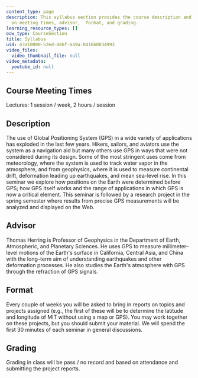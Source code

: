 ```yaml
---
content_type: page
description: This syllabus section provides the course description and information
  on meeting times, advisor,  format, and grading.
learning_resource_types: []
ocw_type: CourseSection
title: Syllabus
uid: 43a10000-52ed-debf-aa9a-0416b0834993
video_files:
  video_thumbnail_file: null
video_metadata:
  youtube_id: null
---
```


Course Meeting Times
--------------------

Lectures: 1 session / week, 2 hours / session

Description
-----------

The use of Global Positioning System (GPS) in a wide variety of applications has exploded in the last few years. Hikers, sailors, and aviators use the system as a navigation aid but many others use GPS in ways that were not considered during its design. Some of the most stringent uses come from meteorology, where the system is used to track water vapor in the atmosphere, and from geophysics, where it is used to measure continental drift, deformation leading up earthquakes, and mean sea-level rise. In this seminar we explore how positions on the Earth were determined before GPS; how GPS itself works and the range of applications in which GPS is now a critical element. This seminar is followed by a research project in the spring semester where results from precise GPS measurements will be analyzed and displayed on the Web.

Advisor
-------

Thomas Herring is Professor of Geophysics in the Department of Earth, Atmospheric, and Planetary Sciences. He uses GPS to measure millimeter–level motions of the Earth's surface in California, Central Asia, and China with the long–term aim of understanding earthquakes and other deformation processes. He also studies the Earth's atmosphere with GPS through the refraction of GPS signals.

Format
------

Every couple of weeks you will be asked to bring in reports on topics and projects assigned (e.g., the first of these will be to determine the latitude and longitude of MIT without using a map or GPS). You may work together on these projects, but you should submit your material. We will spend the first 30 minutes of each seminar in general discussions.

Grading
-------

Grading in class will be pass / no record and based on attendance and submitting the project reports.